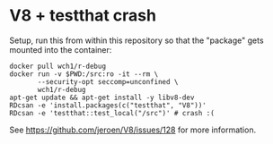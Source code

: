 # V8 + testthat crash

Setup, run this from within this repository so that the "package" gets mounted into the container:

```
docker pull wch1/r-debug
docker run -v $PWD:/src:ro -it --rm \
       --security-opt seccomp=unconfined \
       wch1/r-debug
apt-get update && apt-get install -y libv8-dev
RDcsan -e 'install.packages(c("testthat", "V8"))'
RDcsan -e 'testthat::test_local("/src")' # crash :(
```

See https://github.com/jeroen/V8/issues/128 for more information.
